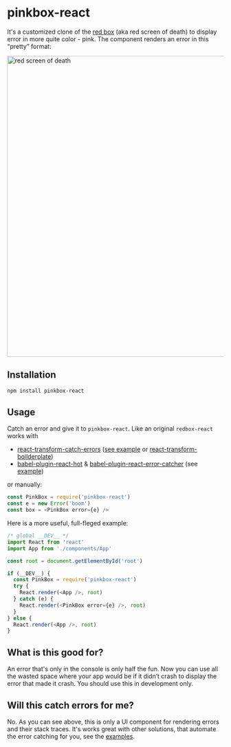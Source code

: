 # pinkbox-react

It's a customized clone of the [red box](https://github.com/KeywordBrain/redbox-react) (aka red screen of death) to display error in more quite color - pink. The component renders an error in this “pretty” format:

<img src="http://i.imgur.com/WOSx9zR.png" alt="red screen of death" width="700" />

## Installation

```bash
npm install pinkbox-react
```

## Usage
Catch an error and give it to `pinkbox-react`. Like an original `redbox-react` works with
* [react-transform-catch-errors](https://github.com/gaearon/react-transform-catch-errors) ([see example](https://github.com/KeywordBrain/redbox-react/tree/master/examples/react-transform-catch-errors) or [react-transform-boilderplate](https://github.com/gaearon/react-transform-boilerplate/))
* [babel-plugin-react-hot](https://github.com/loggur/babel-plugin-react-hot) & [babel-plugin-react-error-catcher](https://github.com/loggur/babel-plugin-react-error-catcher) (see [example](https://github.com/KeywordBrain/redbox-react/tree/master/examples/babel-plugin-react-hot))

or manually:

```javascript
const PinkBox = require('pinkbox-react')
const e = new Error('boom')
const box = <PinkBox error={e} />
```

Here is a more useful, full-fleged example:

```javascript
/* global __DEV__ */
import React from 'react'
import App from './components/App'

const root = document.getElementById('root')

if (__DEV__) {
  const PinkBox = require('pinkbox-react')
  try {
    React.render(<App />, root)
  } catch (e) {
    React.render(<PinkBox error={e} />, root)
  }
} else {
  React.render(<App />, root)
}
```

## What is this good for?
An error that's only in the console is only half the fun. Now you can use all the wasted space where your app would be if it didn’t crash to display the error that made it crash. You should use this in development only.

## Will this catch errors for me?
No. As you can see above, this is only a UI component for rendering errors and their stack traces. It's works great with other solutions, that automate the error catching for you, see the [examples](https://github.com/KeywordBrain/redbox-react/tree/master/examples).
